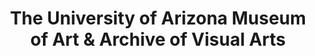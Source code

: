 ---
layout: repo
title: "The University of Arizona Museum of Art & Archive of Visual Arts"
id: 13002
permalink: repos/13002/
---
